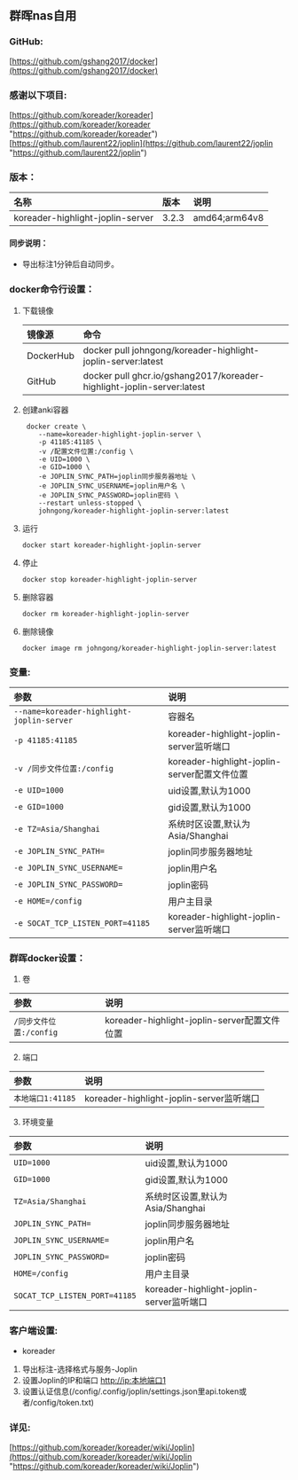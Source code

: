 ## 群晖nas自用

### GitHub:

[https://github.com/gshang2017/docker](https://github.com/gshang2017/docker)

### 感谢以下项目:

[https://github.com/koreader/koreader](https://github.com/koreader/koreader "https://github.com/koreader/koreader")                 
[https://github.com/laurent22/joplin](https://github.com/laurent22/joplin "https://github.com/laurent22/joplin")  

### 版本：

|名称|版本|说明|
|:-|:-|:-|
|koreader-highlight-joplin-server|3.2.3|amd64;arm64v8|

#### 同步说明：

* 导出标注1分钟后自动同步。

### docker命令行设置：

1. 下载镜像

    |镜像源|命令|
    |:-|:-|
    |DockerHub|docker pull johngong/koreader-highlight-joplin-server:latest|
    |GitHub|docker pull ghcr.io/gshang2017/koreader-highlight-joplin-server:latest|

2. 创建anki容器

        docker create \
           --name=koreader-highlight-joplin-server \
           -p 41185:41185 \
           -v /配置文件位置:/config \
           -e UID=1000 \
           -e GID=1000 \
           -e JOPLIN_SYNC_PATH=joplin同步服务器地址 \
           -e JOPLIN_SYNC_USERNAME=joplin用户名 \
           -e JOPLIN_SYNC_PASSWORD=joplin密码 \           
           --restart unless-stopped \
           johngong/koreader-highlight-joplin-server:latest

3. 运行

       docker start koreader-highlight-joplin-server

4. 停止

       docker stop koreader-highlight-joplin-server

5. 删除容器

       docker rm koreader-highlight-joplin-server

6. 删除镜像

       docker image rm johngong/koreader-highlight-joplin-server:latest

### 变量:

|参数|说明|
|:-|:-|
| `--name=koreader-highlight-joplin-server` |容器名|
| `-p 41185:41185` |koreader-highlight-joplin-server监听端口|
| `-v /同步文件位置:/config` |koreader-highlight-joplin-server配置文件位置|
| `-e UID=1000` |uid设置,默认为1000|
| `-e GID=1000` |gid设置,默认为1000|
| `-e TZ=Asia/Shanghai` |系统时区设置,默认为Asia/Shanghai|
| `-e JOPLIN_SYNC_PATH=` |joplin同步服务器地址|
| `-e JOPLIN_SYNC_USERNAME=` |joplin用户名|
| `-e JOPLIN_SYNC_PASSWORD=` |joplin密码|
| `-e HOME=/config` |用户主目录|
| `-e SOCAT_TCP_LISTEN_PORT=41185` |koreader-highlight-joplin-server监听端口|

### 群晖docker设置：

1. 卷

|参数|说明|
|:-|:-|
| `/同步文件位置:/config` |koreader-highlight-joplin-server配置文件位置|

2. 端口

|参数|说明|
|:-|:-|
| `本地端口1:41185` |koreader-highlight-joplin-server监听端口|

3. 环境变量

|参数|说明|
|:-|:-|
| `UID=1000` |uid设置,默认为1000|
| `GID=1000` |gid设置,默认为1000|
| `TZ=Asia/Shanghai` |系统时区设置,默认为Asia/Shanghai|
| `JOPLIN_SYNC_PATH=` |joplin同步服务器地址|
| `JOPLIN_SYNC_USERNAME=` |joplin用户名|
| `JOPLIN_SYNC_PASSWORD=` |joplin密码|
| `HOME=/config` |用户主目录|
| `SOCAT_TCP_LISTEN_PORT=41185` |koreader-highlight-joplin-server监听端口|

### 客户端设置:

* koreader

1. 导出标注-选择格式与服务-Joplin
2. 设置Joplin的IP和端口 [http://ip:本地端口1](http://ip:本地端口1 "http://ip:本地端口1")
3. 设置认证信息(/config/.config/joplin/settings.json里api.token或者/config/token.txt)

### 详见:

[https://github.com/koreader/koreader/wiki/Joplin](https://github.com/koreader/koreader/wiki/Joplin "https://github.com/koreader/koreader/wiki/Joplin")
